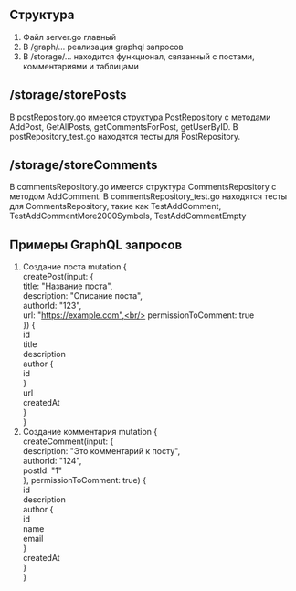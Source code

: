 ## Структура
1. Файл server.go главный
2. В /graph/... реализация graphql запросов
3. В /storage/... находится функционал, связанный с постами, комментариями и таблицами

## /storage/storePosts
В postRepository.go имеется структура PostRepository с методами AddPost, GetAllPosts, getCommentsForPost, getUserByID.
В postRepository_test.go находятся тесты для PostRepository.

## /storage/storeComments
В commentsRepository.go имеется структура CommentsRepository с методом AddComment.
В commentsRepository_test.go находятся тесты для CommentsRepository, такие как TestAddComment, TestAddCommentMore2000Symbols, TestAddCommentEmpty

## Примеры GraphQL запросов
1. Создание поста
   mutation {<br/>
  createPost(input: {<br/>
    title: "Название поста",<br/>
    description: "Описание поста",<br/>
    authorId: "123",<br/>
    url: "https://example.com",<br/>
  	permissionToComment: true<br/>
  }) {<br/>
    id<br/>
    title<br/>
    description<br/>
    author {<br/>
      id<br/>
    }<br/>
    url<br/>
    createdAt<br/>
  }<br/>
}<br/>
2. Создание комментария
   mutation {<br/>
  createComment(input: {<br/>
    description: "Это комментарий к посту",<br/>
    authorId: "124",<br/>
    postId: "1"<br/>
  }, permissionToComment: true) {<br/>
    id<br/>
    description<br/>
    author {<br/>
      id<br/>
      name<br/>
      email<br/>
    }<br/>
    createdAt<br/>
  }<br/>
}<br/>
